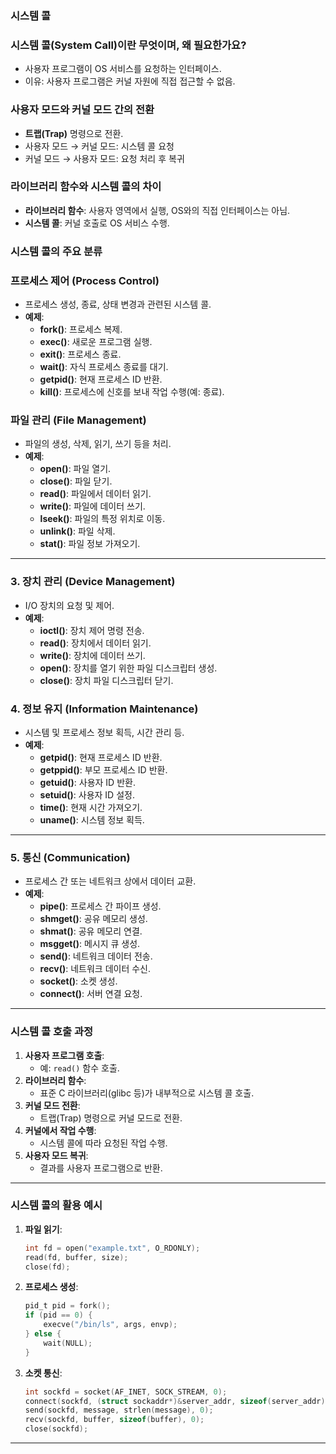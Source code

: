 ### 시스템 콜

### 시스템 콜(System Call)이란 무엇이며, 왜 필요한가요?

- 사용자 프로그램이 OS 서비스를 요청하는 인터페이스.
- 이유: 사용자 프로그램은 커널 자원에 직접 접근할 수 없음.

### 사용자 모드와 커널 모드 간의 전환

- **트랩(Trap)** 명령으로 전환.
- 사용자 모드 → 커널 모드: 시스템 콜 요청
- 커널 모드 → 사용자 모드: 요청 처리 후 복귀

### 라이브러리 함수와 시스템 콜의 차이

- **라이브러리 함수**: 사용자 영역에서 실행, OS와의 직접 인터페이스는 아님.
- **시스템 콜**: 커널 호출로 OS 서비스 수행.

### **시스템 콜의 주요 분류**

### **프로세스 제어 (Process Control)**

- 프로세스 생성, 종료, 상태 변경과 관련된 시스템 콜.
- **예제**:
  - **fork()**: 프로세스 복제.
  - **exec()**: 새로운 프로그램 실행.
  - **exit()**: 프로세스 종료.
  - **wait()**: 자식 프로세스 종료를 대기.
  - **getpid()**: 현재 프로세스 ID 반환.
  - **kill()**: 프로세스에 신호를 보내 작업 수행(예: 종료).

### **파일 관리 (File Management)**

- 파일의 생성, 삭제, 읽기, 쓰기 등을 처리.
- **예제**:
  - **open()**: 파일 열기.
  - **close()**: 파일 닫기.
  - **read()**: 파일에서 데이터 읽기.
  - **write()**: 파일에 데이터 쓰기.
  - **lseek()**: 파일의 특정 위치로 이동.
  - **unlink()**: 파일 삭제.
  - **stat()**: 파일 정보 가져오기.

---

### **3. 장치 관리 (Device Management)**

- I/O 장치의 요청 및 제어.
- **예제**:
  - **ioctl()**: 장치 제어 명령 전송.
  - **read()**: 장치에서 데이터 읽기.
  - **write()**: 장치에 데이터 쓰기.
  - **open()**: 장치를 열기 위한 파일 디스크립터 생성.
  - **close()**: 장치 파일 디스크립터 닫기.

### **4. 정보 유지 (Information Maintenance)**

- 시스템 및 프로세스 정보 획득, 시간 관리 등.
- **예제**:
  - **getpid()**: 현재 프로세스 ID 반환.
  - **getppid()**: 부모 프로세스 ID 반환.
  - **getuid()**: 사용자 ID 반환.
  - **setuid()**: 사용자 ID 설정.
  - **time()**: 현재 시간 가져오기.
  - **uname()**: 시스템 정보 획득.

---

### **5. 통신 (Communication)**

- 프로세스 간 또는 네트워크 상에서 데이터 교환.
- **예제**:
  - **pipe()**: 프로세스 간 파이프 생성.
  - **shmget()**: 공유 메모리 생성.
  - **shmat()**: 공유 메모리 연결.
  - **msgget()**: 메시지 큐 생성.
  - **send()**: 네트워크 데이터 전송.
  - **recv()**: 네트워크 데이터 수신.
  - **socket()**: 소켓 생성.
  - **connect()**: 서버 연결 요청.

---

### **시스템 콜 호출 과정**

1. **사용자 프로그램 호출**:
   - 예: `read()` 함수 호출.
2. **라이브러리 함수**:
   - 표준 C 라이브러리(glibc 등)가 내부적으로 시스템 콜 호출.
3. **커널 모드 전환**:
   - 트랩(Trap) 명령으로 커널 모드로 전환.
4. **커널에서 작업 수행**:
   - 시스템 콜에 따라 요청된 작업 수행.
5. **사용자 모드 복귀**:
   - 결과를 사용자 프로그램으로 반환.

---

### **시스템 콜의 활용 예시**

1. **파일 읽기**:

   ```c
   int fd = open("example.txt", O_RDONLY);
   read(fd, buffer, size);
   close(fd);

   ```

2. **프로세스 생성**:

   ```c
   pid_t pid = fork();
   if (pid == 0) {
       execve("/bin/ls", args, envp);
   } else {
       wait(NULL);
   }

   ```

3. **소켓 통신**:

   ```c
   int sockfd = socket(AF_INET, SOCK_STREAM, 0);
   connect(sockfd, (struct sockaddr*)&server_addr, sizeof(server_addr));
   send(sockfd, message, strlen(message), 0);
   recv(sockfd, buffer, sizeof(buffer), 0);
   close(sockfd);

   ```

---
